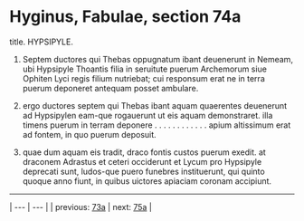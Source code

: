# Hyginus, Fabulae, section 74a

title. HYPSIPYLE.



1. Septem ductores qui Thebas oppugnatum ibant deuenerunt in Nemeam, ubi Hypsipyle Thoantis filia in seruitute puerum Archemorum siue Ophiten Lyci regis filium nutriebat; cui responsum erat ne in terra puerum deponeret antequam posset ambulare.



2. ergo ductores septem qui Thebas ibant aquam quaerentes deuenerunt ad Hypsipylen eam-que rogauerunt ut eis aquam demonstraret. illa timens puerum in terram deponere . . . . . . . . . . . . apium altissimum erat ad fontem, in quo puerum deposuit.



3. quae dum aquam eis tradit, draco fontis custos puerum exedit. at draconem Adrastus et ceteri occiderunt et Lycum pro Hypsipyle deprecati sunt, ludos-que puero funebres instituerunt, qui quinto quoque anno fiunt, in quibus uictores apiaciam coronam accipiunt.



---

| --- | --- |
| previous: [73a](../73a/) | next: [75a](../75a/) |